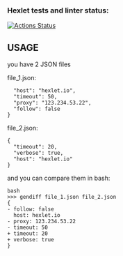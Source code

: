 ### Hexlet tests and linter status:
[![Actions Status](https://github.com/R3D3r3d3/python-project-50/actions/workflows/hexlet-check.yml/badge.svg)](https://github.com/R3D3r3d3/python-project-50/actions)

## USAGE

you have 2 JSON files 

file_1.json:
```{
  "host": "hexlet.io",
  "timeout": 50,
  "proxy": "123.234.53.22",
  "follow": false
}
```

file_2.json:
```
{
  "timeout": 20,
  "verbose": true,
  "host": "hexlet.io"
}
```

and you can compare them in bash:
```
bash
>>> gendiff file_1.json file_2.json
{
- follow: false
  host: hexlet.io
- proxy: 123.234.53.22
- timeout: 50
+ timeout: 20
+ verbose: true
}
 ```